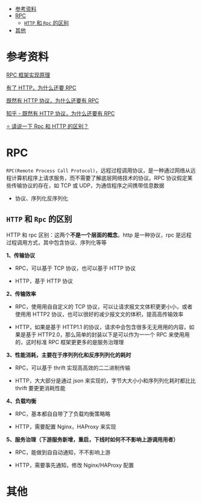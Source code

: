 - [参考资料](#参考资料)
- [RPC](#rpc)
  - [`HTTP` 和 `Rpc` 的区别](#http-和-rpc-的区别)
- [其他](#其他)

# 参考资料

[RPC 框架实现原理](http://dwz.date/dpwP)

[有了 HTTP，为什么还要 RPC](https://mp.weixin.qq.com/s/AHDnTg0BYT8lHGXH1lO6LQ)

[既然有 HTTP 协议，为什么还要有 RPC](https://mp.weixin.qq.com/s/_pPY58hDvSNqL62-ZGBG9g)

[知乎 - 既然有 HTTP 协议，为什么还要有 RPC](https://www.zhihu.com/question/41609070)

[⭐ 请说一下 Rpc 和 HTTP 的区别？](https://mp.weixin.qq.com/s/DnSoBy5b5n8yWSXERseA6A)

# RPC

`RPC(Remote Process Call Protocol)`，远程过程调用协议，是一种通过网络从远程计算机程序上请求服务，而不需要了解底层网络技术的协议。RPC 协议假定某些传输协议的存在，如 TCP 或 UDP，为通信程序之间携带信息数据

- 协议、序列化反序列化

## `HTTP` 和 `Rpc` 的区别

HTTP 和 rpc 区别：这两个**不是一个层面的概念**。http 是一种协议，rpc 是远程过程调用方式，其中包含协议、序列化等等

**1、传输协议**

- RPC，可以基于 TCP 协议，也可以基于 HTTP 协议

- HTTP，基于 HTTP 协议

**2、传输效率**

- RPC，使⽤用⾃自定义的 TCP 协议，可以让请求报⽂文体积更更⼩小，或者使⽤用 HTTP2 协议，也可以很好的减少报⽂文的体积，提⾼高传输效率

- HTTP，如果是基于 HTTP1.1 的协议，请求中会包含很多⽆无⽤用的内容，如果是基于 HTTP2.0，那么简单的封装以下是可以作为⼀一个 RPC 来使⽤用的，这时标准 RPC 框架更更多的是服务治理理

**3、性能消耗，主要在于序列列化和反序列列化的耗时**

- RPC，可以基于 thrift 实现⾼高效的⼆二进制传输

- HTTP，⼤大部分是通过 json 来实现的，字节⼤大⼩小和序列列化耗时都⽐比 thrift 要更更消耗性能

**4、负载均衡**

- RPC，基本都⾃自带了了负载均衡策略略

- HTTP，需要配置 Nginx，HAProxy 来实现

**5、服务治理（下游服务新增，重启，下线时如何不不影响上游调⽤用者）**

- RPC，能做到⾃自动通知，不不影响上游

- HTTP，需要事先通知，修改 Nginx/HAProxy 配置

# 其他
